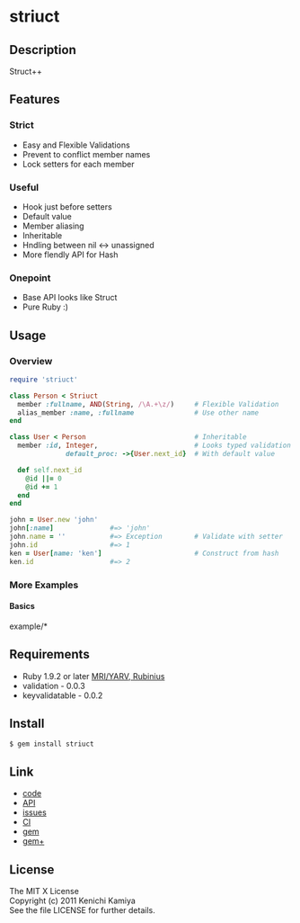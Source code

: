 striuct
=======

Description
-----------

Struct++

Features
--------

### Strict

* Easy and Flexible Validations
* Prevent to conflict member names
* Lock setters for each member

### Useful

* Hook just before setters
* Default value
* Member aliasing
* Inheritable
* Hndling between nil <-> unassigned
* More flendly API for Hash

### Onepoint

* Base API looks like Struct
* Pure Ruby :)

Usage
-----

### Overview

```ruby
require 'striuct'

class Person < Striuct
  member :fullname, AND(String, /\A.+\z/)     # Flexible Validation
  alias_member :name, :fullname               # Use other name
end

class User < Person                           # Inheritable
  member :id, Integer,                        # Looks typed validation
              default_proc: ->{User.next_id}  # With default value

  def self.next_id
    @id ||= 0
    @id += 1
  end
end

john = User.new 'john'
john[:name]              #=> 'john' 
john.name = ''           #=> Exception        # Validate with setter
john.id                  #=> 1
ken = User[name: 'ken']                       # Construct from hash
ken.id                   #=> 2
```

### More Examples

#### Basics

example/*

Requirements
-------------

* Ruby 1.9.2 or later [MRI/YARV, Rubinius](http://travis-ci.org/#!/kachick/striuct)
* validation - 0.0.3
* keyvalidatable - 0.0.2

Install
-------

```shell
$ gem install striuct
```

Link
----

* [code](https://github.com/kachick/striuct)
* [API](http://kachick.github.com/docs/striuct/api/frames.html)
* [issues](https://github.com/kachick/striuct/issues)
* [CI](http://travis-ci.org/#!/kachick/striuct)
* [gem](https://rubygems.org/gems/striuct)
* [gem+](http://metagem.info/gems/striuct)

License
--------

The MIT X License  
Copyright (c) 2011 Kenichi Kamiya  
See the file LICENSE for further details.

